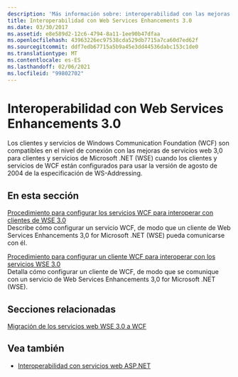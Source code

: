 ```yaml
---
description: 'Más información sobre: interoperabilidad con las mejoras de servicios web 3,0'
title: Interoperabilidad con Web Services Enhancements 3.0
ms.date: 03/30/2017
ms.assetid: e8e589d2-12c6-4794-8a11-1ee90b47dfaa
ms.openlocfilehash: 43963226ec97538cda529db7715a7ca60d7ed62f
ms.sourcegitcommit: ddf7edb67715a5b9a45e3dd44536dabc153c1de0
ms.translationtype: MT
ms.contentlocale: es-ES
ms.lasthandoff: 02/06/2021
ms.locfileid: "99802702"
---
```

# <a name="interoperability-with-web-services-enhancements-30"></a>Interoperabilidad con Web Services Enhancements 3.0

Los clientes y servicios de Windows Communication Foundation (WCF) son compatibles en el nivel de conexión con las mejoras de servicios web 3,0 para clientes y servicios de Microsoft .NET (WSE) cuando los clientes y servicios de WCF están configurados para usar la versión de agosto de 2004 de la especificación de WS-Addressing.  
  
## <a name="in-this-section"></a>En esta sección  

 [Procedimiento para configurar los servicios WCF para interoperar con clientes de WSE 3.0](how-to-configure-wcf-services-to-interoperate-with-wse-3-0-clients.md)  
 Describe cómo configurar un servicio WCF, de modo que un cliente de Web Services Enhancements 3,0 for Microsoft .NET (WSE) pueda comunicarse con él.  
  
 [Procedimiento para configurar un cliente WCF para interoperar con los servicios WSE 3.0](how-to-configure-a-wcf-client-to-interoperate-with-wse3-0-services.md)  
 Detalla cómo configurar un cliente de WCF, de modo que se comunique con un servicio de Web Services Enhancements 3,0 for Microsoft .NET (WSE).  
  
## <a name="related-sections"></a>Secciones relacionadas  

 [Migración de los servicios web WSE 3.0 a WCF](migrating-wse-3-0-web-services-to-wcf.md)  
  
## <a name="see-also"></a>Vea también

- [Interoperabilidad con servicios web ASP.NET](interop-with-aspnet-web-services.md)
